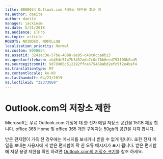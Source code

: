 ```yaml
---
title: 8000054 Outlook.com 저장소 제한을 초과 함
ms.author: daeite
author: daeite
manager: jackiesm
ms.date: 5/31/2018
ms.audience: ITPro
ms.topic: article
ROBOTS: NOINDEX, NOFOLLOW
localization_priority: Normal
ms.custom: 8000054
ms.assetid: 3241ac3e-57be-4888-9e95-c48c0cca8b13
ms.openlocfilehash: ab46dc5147b3452ada7c0a76b6eed753108b0ad5
ms.sourcegitcommit: 9d78905c512192ffc4675468abd2efc5f2e4baf4
ms.translationtype: MT
ms.contentlocale: ko-KR
ms.lasthandoff: 04/23/2019
ms.locfileid: "32373069"
---
```

# <a name="storage-limits-in-outlookcom"></a>Outlook.com의 저장소 제한

Microsoft는 무료 Outlook.com 계정에 대 한 전자 메일 저장소 공간을 15GB 제공 합니다. office 365 Home 및 office 365 개인 구독자는 50gb의 공간을 차지 합니다.
  
받은 편지함이 가득 찬 경우에는 메시지를 보내거나 받을 수 없게 됩니다. 또한 전자 메일을 보내는 사용자에 게 받은 편지함이 꽉 찬 오류 메시지가 표시 됩니다. 받은 편지함에 저장 용량 제한을 확인 하려면 [Outlook.com의 저장소 크기](https://go.microsoft.com/fwlink/p/?linkid=2001900&amp;clcid=0x409)를 참조 하세요.
  


